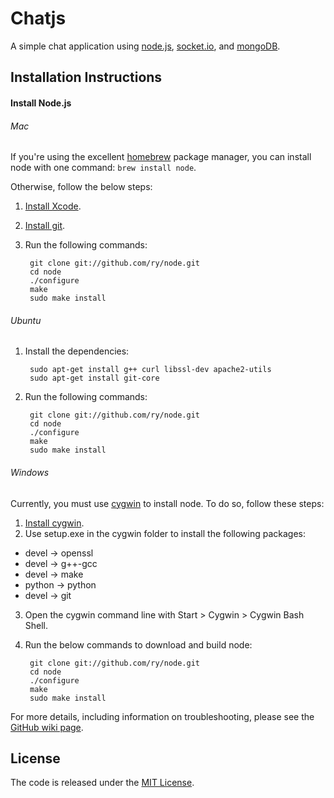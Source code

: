 # Chatjs

A simple chat application using [node.js](http://nodejs.org), [socket.io](http://socket.io), and [mongoDB](http://www.mongodb.org/).

## Installation Instructions
#### Install Node.js
###### Mac

If you're using the excellent [homebrew](http://github.com/mxcl/homebrew) package manager, you can install node with one command: `brew install node`.

Otherwise, follow the below steps:

1. [Install Xcode](http://developer.apple.com/technologies/tools/).
2. [Install git](http://help.github.com/mac-git-installation/).
3. Run the following commands:

        git clone git://github.com/ry/node.git
        cd node
        ./configure
        make
        sudo make install

###### Ubuntu
1. Install the dependencies:

        sudo apt-get install g++ curl libssl-dev apache2-utils
        sudo apt-get install git-core

2. Run the following commands:

        git clone git://github.com/ry/node.git
        cd node
        ./configure
        make
        sudo make install

###### Windows
Currently, you must use [cygwin](http://www.cygwin.com/) to install node. To do so, follow these steps:

1. [Install cygwin](http://www.mcclean-cooper.com/valentino/cygwin_install/).
2. Use setup.exe in the cygwin folder to install the following packages:
  * devel → openssl
  * devel → g++-gcc
  * devel → make
  * python → python
  * devel → git
3. Open the cygwin command line with Start > Cygwin > Cygwin Bash Shell.
4. Run the below commands to download and build node:

        git clone git://github.com/ry/node.git
        cd node
        ./configure
        make
        sudo make install

For more details, including information on troubleshooting, please see the [GitHub wiki page](http://wiki.github.com/joyent/node/building-node-on-windowscygwin).

## License

The code is released under the [MIT License](http://opensource.org/licenses/mit-license.php).